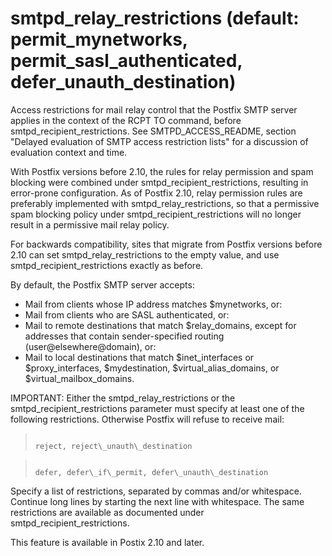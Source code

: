 # smtpd_relay_restrictions (default: permit_mynetworks, permit_sasl_authenticated, defer_unauth_destination)
 Access restrictions for mail relay control that the Postfix
SMTP server applies in the context of the RCPT TO command, before
smtpd\_recipient\_restrictions.
See SMTPD\_ACCESS\_README, section "Delayed evaluation of SMTP access
restriction lists" for a discussion of evaluation context and time.



 With Postfix versions before 2.10, the rules for relay permission
and spam blocking were combined under smtpd\_recipient\_restrictions,
resulting in error-prone configuration. As of Postfix 2.10, relay
permission rules are preferably implemented with smtpd\_relay\_restrictions,
so that a permissive spam blocking policy under
smtpd\_recipient\_restrictions will no longer result in a permissive
mail relay policy. 


 For backwards compatibility, sites that migrate from Postfix
versions before 2.10 can set smtpd\_relay\_restrictions to the empty
value, and use smtpd\_recipient\_restrictions exactly as before. 



By default, the Postfix SMTP server accepts:



* Mail from clients whose IP address matches $mynetworks, or:
* Mail from clients who are SASL authenticated, or:
* Mail to remote destinations that match $relay\_domains, except
for addresses that contain sender-specified routing
(user@elsewhere@domain), or:
* Mail to local destinations that match $inet\_interfaces
or $proxy\_interfaces, $mydestination, $virtual\_alias\_domains, or
$virtual\_mailbox\_domains.



IMPORTANT: Either the smtpd\_relay\_restrictions or the
smtpd\_recipient\_restrictions parameter must specify
at least one of the following restrictions. Otherwise Postfix will
refuse to receive mail:




> 
> 
> ```
> 
> reject, reject\_unauth\_destination
> 
> ```
> 
> 



> 
> 
> ```
> 
> defer, defer\_if\_permit, defer\_unauth\_destination
> 
> ```
> 
> 



Specify a list of restrictions, separated by commas and/or whitespace.
Continue long lines by starting the next line with whitespace.
The same restrictions are available as documented under
smtpd\_recipient\_restrictions.



 This feature is available in Postix 2.10 and later. 


